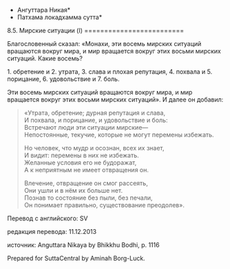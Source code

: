 * Ангуттара Никая*
* Патхама локадхамма сутта*

8\.5\. Мирские ситуации \(I\)
\=\=\=\=\=\=\=\=\=\=\=\=\=\=\=\=\=\=\=\=\=\=\=\=\=

Благословенный сказал: «Монахи, эти восемь мирских ситуаций вращаются вокруг мира, и мир вращается вокруг этих восьми мирских ситуаций\. Какие восемь?

1\. обретение и
2\. утрата,
3\. слава и плохая репутация,
4\. похвала и
5\. порицание,
6\. удовольствие и
7\. боль\.

Эти восемь мирских ситуаций вращаются вокруг мира, и мир вращается вокруг этих восьми мирских ситуаций»\. И далее он добавил:

> «Утрата, обретение; дурная репутация и слава,  
> И похвала, и порицание, и удовольствие и боль:  
> Встречают люди эти ситуации мирские—  
> Непостоянные, текучие, которые не могут перемены избежать\.  
>   
> Но человек, что мудр и осознан, всех их знает,  
> И видит: перемены в них не избежать\.  
> Желанные условия его не будоражат,  
> А к неприятным не имеет отвращения он\.  
>   
> Влечение, отвращение он смог рассеять,  
> Они ушли и в нём их больше нет\.  
> Познав то состояние без пыли, без печали,  
> Он понимает правильно, существование преодолев»\.

Перевод с английского: SV

редакция перевода: 11\.12\.2013

источник: Anguttara Nikaya by Bhikkhu Bodhi, p\. 1116

Prepared for SuttaCentral by Aminah Borg\-Luck\.
